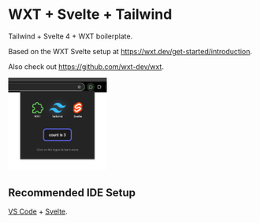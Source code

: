 # WXT + Svelte + Tailwind

Tailwind + Svelte 4 + WXT boilerplate.

Based on the WXT Svelte setup at https://wxt.dev/get-started/introduction.

Also check out https://github.com/wxt-dev/wxt.

<!-- ![alt text](image.png) -->

<img src="image.png" alt="alt text" width="200">


## Recommended IDE Setup

[VS Code](https://code.visualstudio.com/) + [Svelte](https://marketplace.visualstudio.com/items?itemName=svelte.svelte-vscode).
